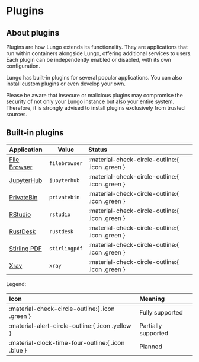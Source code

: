 # Plugins

## About plugins

Plugins are how Lungo extends its functionality. They are applications that run within containers alongside Lungo,
offering additional services to users. Each plugin can be independently enabled or disabled, with its own configuration.

Lungo has built-in plugins for several popular applications. You can also install custom plugins or even develop your
own.

Please be aware that insecure or malicious plugins may compromise the security of not only your Lungo instance but also
your entire system. Therefore, it is strongly advised to install plugins exclusively from trusted sources.

## Built-in plugins

| Application                                                      | Value         | Status                                          |
|:-----------------------------------------------------------------|---------------|:------------------------------------------------|
| [File Browser](https://filebrowser.org/)                         | `filebrowser` | :material-check-circle-outline:{ .icon .green } |
| [JupyterHub](https://jupyter.org/hub)                            | `jupyterhub`  | :material-check-circle-outline:{ .icon .green } |
| [PrivateBin](https://privatebin.info/)                           | `privatebin`  | :material-check-circle-outline:{ .icon .green } |
| [RStudio](https://posit.co/products/open-source/rstudio-server/) | `rstudio`     | :material-check-circle-outline:{ .icon .green } |
| [RustDesk](https://rustdesk.com/)                                | `rustdesk`    | :material-check-circle-outline:{ .icon .green } |
| [Stirling PDF](https://stirlingtools.com/)                       | `stirlingpdf` | :material-check-circle-outline:{ .icon .green } |
| [Xray](https://xtls.github.io/)                                  | `xray`        | :material-check-circle-outline:{ .icon .green } |

Legend:

| Icon                                              | Meaning             |
|:--------------------------------------------------|:--------------------|
| :material-check-circle-outline:{ .icon .green }   | Fully supported     |
| :material-alert-circle-outline:{ .icon .yellow }  | Partially supported |
| :material-clock-time-four-outline:{ .icon .blue } | Planned             |
